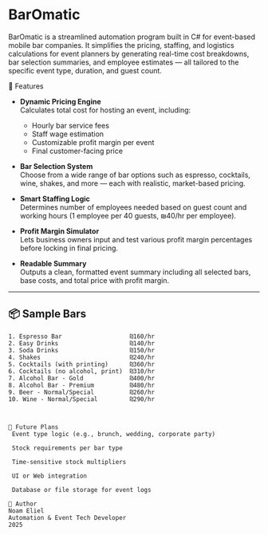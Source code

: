 # BarOmatic

BarOmatic is a streamlined automation program built in C# for event-based mobile bar companies. It simplifies the pricing, staffing, and logistics calculations for event planners by generating real-time cost breakdowns, bar selection summaries, and employee estimates — all tailored to the specific event type, duration, and guest count.

🚀 Features

- **Dynamic Pricing Engine**  
  Calculates total cost for hosting an event, including:
  - Hourly bar service fees
  - Staff wage estimation
  - Customizable profit margin per event
  - Final customer-facing price

- **Bar Selection System**  
  Choose from a wide range of bar options such as espresso, cocktails, wine, shakes, and more — each with realistic, market-based pricing.

- **Smart Staffing Logic**  
  Determines number of employees needed based on guest count and working hours (1 employee per 40 guests, ₪40/hr per employee).

- **Profit Margin Simulator**  
  Lets business owners input and test various profit margin percentages before locking in final pricing.

- **Readable Summary**  
  Outputs a clean, formatted event summary including all selected bars, base costs, and total price with profit margin.

---

## 📦 Sample Bars

```text
1. Espresso Bar                   ₪160/hr
2. Easy Drinks                    ₪140/hr
3. Soda Drinks                    ₪150/hr
4. Shakes                         ₪240/hr
5. Cocktails (with printing)      ₪360/hr
6. Cocktails (no alcohol, print)  ₪310/hr
7. Alcohol Bar - Gold             ₪400/hr
8. Alcohol Bar - Premium          ₪480/hr
9. Beer - Normal/Special          ₪260/hr
10. Wine - Normal/Special         ₪290/hr



🧠 Future Plans
 Event type logic (e.g., brunch, wedding, corporate party)

 Stock requirements per bar type

 Time-sensitive stock multipliers

 UI or Web integration

 Database or file storage for event logs

👤 Author
Noam Eliel
Automation & Event Tech Developer
2025
